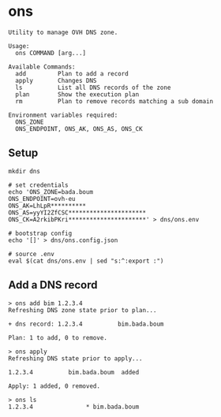 # ons

```
Utility to manage OVH DNS zone.

Usage:
  ons COMMAND [arg...]

Available Commands:
  add         Plan to add a record
  apply       Changes DNS
  ls          List all DNS records of the zone
  plan        Show the execution plan
  rm          Plan to remove records matching a sub domain

Environment variables required:
  ONS_ZONE
  ONS_ENDPOINT, ONS_AK, ONS_AS, ONS_CK
```

## Setup

    mkdir dns

    # set credentials
    echo 'ONS_ZONE=bada.boum
    ONS_ENDPOINT=ovh-eu
    ONS_AK=LhLpR**********
    ONS_AS=yyYI2ZfCSC**********************
    ONS_CK=A2rkibPKri**********************' > dns/ons.env

    # bootstrap config
    echo '[]' > dns/ons.config.json

    # source .env
    eval $(cat dns/ons.env | sed "s:^:export :")

## Add a DNS record

    > ons add bim 1.2.3.4
    Refreshing DNS zone state prior to plan...

    + dns record: 1.2.3.4          bim.bada.boum

    Plan: 1 to add, 0 to remove.

    > ons apply
    Refreshing DNS state prior to apply...

    1.2.3.4          bim.bada.boum  added

    Apply: 1 added, 0 removed.

    > ons ls
    1.2.3.4               * bim.bada.boum